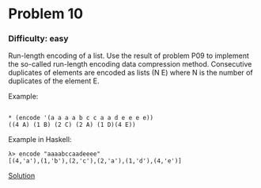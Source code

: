 # Problem 10
### Difficulty: easy
Run-length encoding of a list.
Use the result of problem P09 to implement the so-called run-length encoding data compression method. Consecutive duplicates of elements are encoded as lists (N E) where N is the number of duplicates of the element E.

Example:

```

* (encode '(a a a a b c c a a d e e e e))
((4 A) (1 B) (2 C) (2 A) (1 D)(4 E))
```
Example in Haskell:

```
λ> encode "aaaabccaadeeee"
[(4,'a'),(1,'b'),(2,'c'),(2,'a'),(1,'d'),(4,'e')]
```
[Solution](https://wiki.haskell.org/99_questions/Solutions/10)
